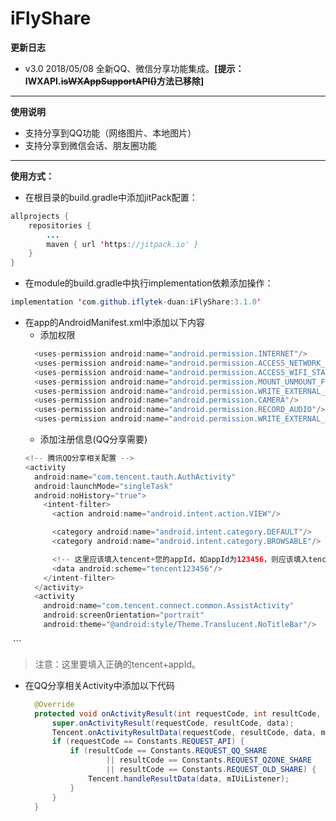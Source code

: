 # iFlyShare

**更新日志**
- v3.0 2018/05/08 全新QQ、微信分享功能集成。**[提示：IWXAPI.~~isWXAppSupportAPI()~~方法已移除]**
---

**使用说明**
- 支持分享到QQ功能（网络图片、本地图片）
- 支持分享到微信会话、朋友圈功能
---

**使用方式：**

- 在根目录的build.gradle中添加jitPack配置：
```java
allprojects {
    repositories {
        ...
        maven { url 'https://jitpack.io' }
    }
}
```

- 在module的build.gradle中执行implementation依赖添加操作：
```java
implementation 'com.github.iflytek-duan:iFlyShare:3.1.0'
```

- 在app的AndroidManifest.xml中添加以下内容
  - 添加权限
  ```java
    <uses-permission android:name="android.permission.INTERNET"/>
    <uses-permission android:name="android.permission.ACCESS_NETWORK_STATE"/>
    <uses-permission android:name="android.permission.ACCESS_WIFI_STATE"/>
    <uses-permission android:name="android.permission.MOUNT_UNMOUNT_FILESYSTEMS"/>
    <uses-permission android:name="android.permission.WRITE_EXTERNAL_STORAGE"/>
    <uses-permission android:name="android.permission.CAMERA"/>
    <uses-permission android:name="android.permission.RECORD_AUDIO"/>
    <uses-permission android:name="android.permission.WRITE_EXTERNAL_STORAGE"/>
  ```
  - 添加注册信息(QQ分享需要)
  ```java
  <!-- 腾讯QQ分享相关配置 -->
  <activity
    android:name="com.tencent.tauth.AuthActivity"
    android:launchMode="singleTask"
    android:noHistory="true">
      <intent-filter>
        <action android:name="android.intent.action.VIEW"/>

        <category android:name="android.intent.category.DEFAULT"/>
        <category android:name="android.intent.category.BROWSABLE"/>

        <!-- 这里应该填入tencent+您的appId，如appId为123456，则应该填入tencent123456 -->
        <data android:scheme="tencent123456"/>
      </intent-filter>
    </activity>
    <activity
      android:name="com.tencent.connect.common.AssistActivity"
      android:screenOrientation="portrait"
      android:theme="@android:style/Theme.Translucent.NoTitleBar"/>
  ```
  > 注意：这里要填入正确的tencent+appId。
- 在QQ分享相关Activity中添加以下代码
  ```java
    @Override
    protected void onActivityResult(int requestCode, int resultCode, Intent data) {
        super.onActivityResult(requestCode, resultCode, data);
        Tencent.onActivityResultData(requestCode, resultCode, data, mIUiListener);
        if (requestCode == Constants.REQUEST_API) {
            if (resultCode == Constants.REQUEST_QQ_SHARE
                    || resultCode == Constants.REQUEST_QZONE_SHARE
                    || resultCode == Constants.REQUEST_OLD_SHARE) {
                Tencent.handleResultData(data, mIUiListener);
            }
        }
    }
  ```
